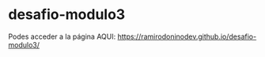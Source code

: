 # desafio-modulo3

Podes acceder a la página AQUI: https://ramirodoninodev.github.io/desafio-modulo3/
